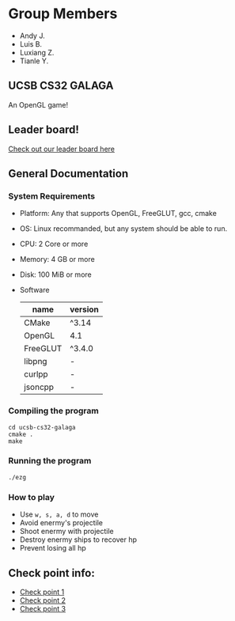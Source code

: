 # Group Members
- Andy J.
- Luis B.
- Luxiang Z.
- Tianle Y.


## UCSB CS32 GALAGA

An OpenGL game!

## Leader board!
[Check out our leader board here](https://yuxiaolejs.github.io/ucsb-cs32-galaga/leaderboard.html)

## General Documentation
### System Requirements
- Platform: Any that supports OpenGL, FreeGLUT, gcc, cmake
- OS: Linux recommanded, but any system should be able to run.
- CPU: 2 Core or more
- Memory: 4 GB or more
- Disk: 100 MiB or more
- Software


  | name     | version |
  | -------- | ------- |
  | CMake    | ^3.14   |
  | OpenGL   | 4.1     |
  | FreeGLUT | ^3.4.0  |
  | libpng   | -       |
  | curlpp   | -       |
  | jsoncpp  | -       |


### Compiling the program
```
cd ucsb-cs32-galaga
cmake .
make
```
### Running the program
```
./ezg
```

### How to play
- Use `w, s, a, d` to move
- Avoid enermy's projectile
- Shoot enermy with projectile
- Destroy enermy ships to recover hp
- Prevent losing all hp

## Check point info:
- [Check point 1](ckpt1.md)
- [Check point 2](ckpt2.md)
- [Check point 3](ckpt3.md)